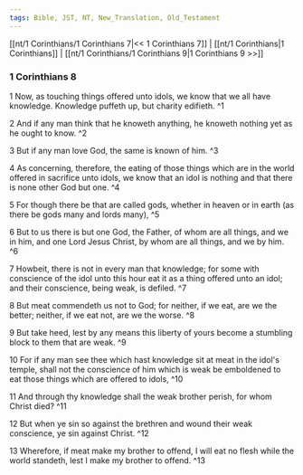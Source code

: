 ```yaml
---
tags: Bible, JST, NT, New_Translation, Old_Testament
---
```


[[nt/1 Corinthians/1 Corinthians 7|<< 1 Corinthians 7]] | [[nt/1 Corinthians|1 Corinthians]] | [[nt/1 Corinthians/1 Corinthians 9|1 Corinthians 9 >>]]

### 1 Corinthians 8

1 Now, as touching things offered unto idols, we know that we all have knowledge. Knowledge puffeth up, but charity edifieth.  ^1

2 And if any man think that he knoweth anything, he knoweth nothing yet as he ought to know.  ^2

3 But if any man love God, the same is known of him.  ^3

4 As concerning, therefore, the eating of those things which are in the world offered in sacrifice unto idols, we know that an idol is nothing and that there is none other God but one.  ^4

5 For though there be that are called gods, whether in heaven or in earth (as there be gods many and lords many),  ^5

6 But to us there is but one God, the Father, of whom are all things, and we in him, and one Lord Jesus Christ, by whom are all things, and we by him.  ^6

7 Howbeit, there is not in every man that knowledge; for some with conscience of the idol unto this hour eat it as a thing offered unto an idol; and their conscience, being weak, is defiled.  ^7

8 But meat commendeth us not to God; for neither, if we eat, are we the better; neither, if we eat not, are we the worse.  ^8

9 But take heed, lest by any means this liberty of yours become a stumbling block to them that are weak.  ^9

10 For if any man see thee which hast knowledge sit at meat in the idol\'s temple, shall not the conscience of him which is weak be emboldened to eat those things which are offered to idols,  ^10

11 And through thy knowledge shall the weak brother perish, for whom Christ died?  ^11

12 But when ye sin so against the brethren and wound their weak conscience, ye sin against Christ.  ^12

13 Wherefore, if meat make my brother to offend, I will eat no flesh while the world standeth, lest I make my brother to offend.  ^13

 
